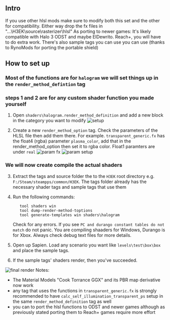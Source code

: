 ## Intro
If you use other hlsl mods make sure to modify both this set and the other for compatibility. Either way drop the fx files in "...\H3EK\source\rasterizer\hlsl"
As porting to newer games: It's likely compatible with Halo 3 ODST and maybe ElDewrito. Reach+, you will have to do extra work.
There's also sample tags you can use you can use (thanks to RynoMods for porting the portable shield)

## How to set up
### Most of the functions are for `halogram` we will set things up in the `render_method_defintion` tag 

### steps 1 and 2 are for any custom shader function you made yourself

1. Open `shaders\halogram.render_method_definition` and add a new block in the category you want to modify
![setup](https://github.com/SpartanJoe193/SpartanJoe-HLSL/blob/main/pics/render_method_definition_setup.png?raw=true)

3. Create a new `render_method_option` tag. Check the parameters of the HLSL file then add them there.
   For example. `transparent_generic.fx` has the float4 (rgba) parameter `plasma_color`, add that in the
   render_method_option then set it to rgba color. Float1 paramters are under `real`
![param fx](https://github.com/SpartanJoe193/SpartanJoe-HLSL/blob/main/pics/fx%20file%20parameter.png?raw=true)
![param setup](https://github.com/SpartanJoe193/SpartanJoe-HLSL/blob/main/pics/parameters%20in%20option.png?raw=true)

### We will now create compile the actual shaders
3. Extract the tags and source folder the to the `H3EK` root directory e.g. `F:/Steam/steampps/common/H3EK`. The tags folder already has the necessary shader tags and sample tags that use them

4. Run the following commands:
   ```
      tool shaders win
      tool dump-render-method-toptions
      tool generate-templates win shaders\halogram
   ```

   Check for any errors. If you see `PC and durango constant tables do not match` do not panic. You are compiling shaaders for Windows, Durango is for Xbox. Always check debug text files
   for more details.

6. Open up Sapien. Load any scenario you want like `levels\test\box\box` and place the sample tags.

7. If the sample tags' shaders render, then you've succeeded.

![final render](https://github.com/SpartanJoe193/SpartanJoe-HLSL/blob/main/pics/Screenshot%202024-10-16%20104110.png)
Notes:
- The Material Models "Cook Torrance GGX" and its PBR map derivative now work
- any tag that uses the functions in `transparent_generic.fx` is strongly recommended to have `calc_self_illumination_transparent_ps` setup in the same `render_method_definition` tag as well
- you can to port the hlsl functions to ODST and newer games although as previously stated porting them to Reach+ games require more effort 
